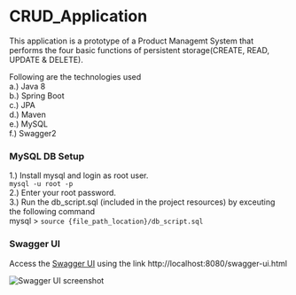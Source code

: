 # CRUD_Application
This application is a prototype of a Product Managemt System that performs the four basic functions of persistent storage(CREATE, READ, UPDATE &amp; DELETE).

Following are the technologies used \
  a.) Java 8 \
  b.) Spring Boot \
  c.) JPA \
  d.) Maven \
  e.) MySQL \
  f.) Swagger2 

### MySQL DB Setup
1.) Install mysql and login as root user. \
```mysql -u root -p``` \
2.) Enter your root password. \
3.) Run the db_script.sql (included in the project resources) by exceuting the following command \
mysql > ```source {file_path_location}/db_script.sql```

### Swagger UI
Access the [Swagger UI](http://localhost:8080/swagger-ui.html) using the link http://localhost:8080/swagger-ui.html

![Swagger UI screenshot](https://user-images.githubusercontent.com/15331235/62424767-6317ba00-b6a1-11e9-9cb5-879524dc8ab7.png)

